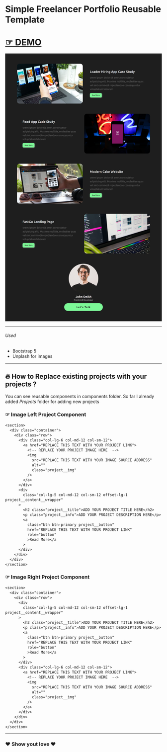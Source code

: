 <h1>Simple Freelancer Portfolio Reusable Template</h1>

<h1>
  <a href="https://dinethlive.github.io/junior-portfolio-template/">☞ DEMO</a>
</h1>
<img src="./screenshots/v1.0.0.png" alt="" />
<hr />
<h6>Used</h6>
<ul>
  <li>Bootstrap 5</li>
  <li>Unplash for images</li>
</ul>
<hr />
<h2>🔥 How to Replace existing projects with your projects ?</h2>
<p>
  You can see reusable components in components folder. So far I already added
  <i>Projects</i> folder for adding new projects
</p>
<h3>☞ Image Left Project Component</h3>

```
<section>
  <div class="container">
    <div class="row">
      <div class="col-lg-6 col-md-12 col-sm-12">
        <a href="REPLACE THIS TEXT WITH YOUR PROJECT LINK">
          <!-- REPLACE YOUR PROJECT IMAGE HERE  -->
          <img
            src="REPLACE THIS TEXT WITH YOUR IMAGE SOURCE ADDRESS"
            alt=""
            class="project__img"
          />
        </a>
      </div>
      <div
        class="col-lg-5 col-md-12 col-sm-12 offset-lg-1 project__content__wrapper"
      >
        <h2 class="project__title">ADD YOUR PROJECT TITLE HERE</h2>
        <p class="project__info">ADD YOUR PROJECT DESCRIPTION HERE</p>
        <a
          class="btn btn-primary project__button"
          href="REPLACE THIS TEXT WITH YOUR PROJECT LINK"
          role="button"
          >Read More</a
        >
      </div>
    </div>
  </div>
</section>
```

<h3>☞ Image Right Project Component</h3>

```
<section>
  <div class="container">
    <div class="row">
      <div
        class="col-lg-5 col-md-12 col-sm-12 offset-lg-1 project__content__wrapper"
      >
        <h2 class="project__title">ADD YOUR PROJECT TITLE HERE</h2>
        <p class="project__info">ADD YOUR PROJECT DESCRIPTION HERE</p>
        <a
          class="btn btn-primary project__button"
          href="REPLACE THIS TEXT WITH YOUR PROJECT LINK"
          role="button"
          >Read More</a
        >
      </div>
      <div class="col-lg-6 col-md-12 col-sm-12">
        <a href="REPLACE THIS TEXT WITH YOUR PROJECT LINK">
          <!-- REPLACE YOUR PROJECT IMAGE HERE  -->
          <img
            src="REPLACE THIS TEXT WITH YOUR IMAGE SOURCE ADDRESS"
            alt=""
            class="project__img"
          />
        </a>
      </div>
    </div>
  </div>
</section>
```

<hr />
<h3>❤️ Show yout love ❤️</h3>

